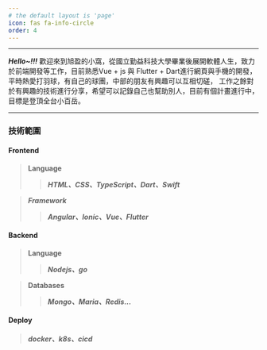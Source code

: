 ```yaml
---
# the default layout is 'page'
icon: fas fa-info-circle
order: 4
---
```

--------

***Hello~!!!*** 歡迎來到旭盈的小窩，從國立勤益科技大學畢業後展開軟體人生，致力於前端開發等工作，目前熟悉Vue + js 與 Flutter + Dart進行網頁與手機的開發，平時熱愛打羽球，有自己的球團，中部的朋友有興趣可以互相切磋， 工作之餘對於有興趣的技術進行分享，希望可以記錄自己也幫助別人，目前有個計畫進行中，目標是登頂全台小百岳。

---------
### 技術範圍

#### Frontend
> **Language** 
>> ***HTML、CSS、TypeScript、Dart、Swift***

> ***Framework*** 
>>***Angular、Ionic、Vue、Flutter***

#### Backend
> **Language** 
>>***Nodejs、go***

> **Databases** 
>>***Mongo、Maria、Redis...***

#### Deploy
> ***docker、k8s、cicd***
